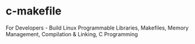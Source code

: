 # c-makefile
For Developers - Build Linux Programmable Libraries, Makefiles, Memory Management, Compilation &amp; Linking, C Programming
